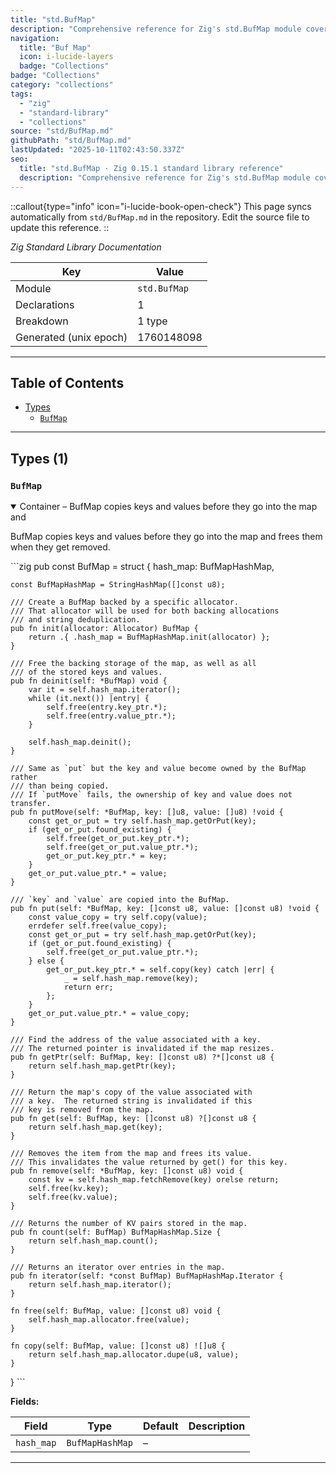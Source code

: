 ```yaml
---
title: "std.BufMap"
description: "Comprehensive reference for Zig's std.BufMap module covering collections and data-structure utilities."
navigation:
  title: "Buf Map"
  icon: i-lucide-layers
  badge: "Collections"
badge: "Collections"
category: "collections"
tags:
  - "zig"
  - "standard-library"
  - "collections"
source: "std/BufMap.md"
githubPath: "std/BufMap.md"
lastUpdated: "2025-10-11T02:43:50.337Z"
seo:
  title: "std.BufMap · Zig 0.15.1 standard library reference"
  description: "Comprehensive reference for Zig's std.BufMap module covering collections and data-structure utilities."
---
```

::callout{type="info" icon="i-lucide-book-open-check"}
This page syncs automatically from `std/BufMap.md` in the repository. Edit the source file to update this reference.
::

*Zig Standard Library Documentation*

| Key | Value |
| --- | --- |
| Module | `std.BufMap` |
| Declarations | 1 |
| Breakdown | 1 type |
| Generated (unix epoch) | 1760148098 |

---

## Table of Contents

- [Types](#types)
  - [`BufMap`](#type-bufmap)

---

## Types (1)

### <a id="type-bufmap"></a>`BufMap`

<details class="declaration-card" open>
<summary>Container – BufMap copies keys and values before they go into the map and</summary>

BufMap copies keys and values before they go into the map and
frees them when they get removed.

\`\`\`zig
pub const BufMap = struct {
    hash_map: BufMapHashMap,

    const BufMapHashMap = StringHashMap([]const u8);

    /// Create a BufMap backed by a specific allocator.
    /// That allocator will be used for both backing allocations
    /// and string deduplication.
    pub fn init(allocator: Allocator) BufMap {
        return .{ .hash_map = BufMapHashMap.init(allocator) };
    }

    /// Free the backing storage of the map, as well as all
    /// of the stored keys and values.
    pub fn deinit(self: *BufMap) void {
        var it = self.hash_map.iterator();
        while (it.next()) |entry| {
            self.free(entry.key_ptr.*);
            self.free(entry.value_ptr.*);
        }

        self.hash_map.deinit();
    }

    /// Same as `put` but the key and value become owned by the BufMap rather
    /// than being copied.
    /// If `putMove` fails, the ownership of key and value does not transfer.
    pub fn putMove(self: *BufMap, key: []u8, value: []u8) !void {
        const get_or_put = try self.hash_map.getOrPut(key);
        if (get_or_put.found_existing) {
            self.free(get_or_put.key_ptr.*);
            self.free(get_or_put.value_ptr.*);
            get_or_put.key_ptr.* = key;
        }
        get_or_put.value_ptr.* = value;
    }

    /// `key` and `value` are copied into the BufMap.
    pub fn put(self: *BufMap, key: []const u8, value: []const u8) !void {
        const value_copy = try self.copy(value);
        errdefer self.free(value_copy);
        const get_or_put = try self.hash_map.getOrPut(key);
        if (get_or_put.found_existing) {
            self.free(get_or_put.value_ptr.*);
        } else {
            get_or_put.key_ptr.* = self.copy(key) catch |err| {
                _ = self.hash_map.remove(key);
                return err;
            };
        }
        get_or_put.value_ptr.* = value_copy;
    }

    /// Find the address of the value associated with a key.
    /// The returned pointer is invalidated if the map resizes.
    pub fn getPtr(self: BufMap, key: []const u8) ?*[]const u8 {
        return self.hash_map.getPtr(key);
    }

    /// Return the map's copy of the value associated with
    /// a key.  The returned string is invalidated if this
    /// key is removed from the map.
    pub fn get(self: BufMap, key: []const u8) ?[]const u8 {
        return self.hash_map.get(key);
    }

    /// Removes the item from the map and frees its value.
    /// This invalidates the value returned by get() for this key.
    pub fn remove(self: *BufMap, key: []const u8) void {
        const kv = self.hash_map.fetchRemove(key) orelse return;
        self.free(kv.key);
        self.free(kv.value);
    }

    /// Returns the number of KV pairs stored in the map.
    pub fn count(self: BufMap) BufMapHashMap.Size {
        return self.hash_map.count();
    }

    /// Returns an iterator over entries in the map.
    pub fn iterator(self: *const BufMap) BufMapHashMap.Iterator {
        return self.hash_map.iterator();
    }

    fn free(self: BufMap, value: []const u8) void {
        self.hash_map.allocator.free(value);
    }

    fn copy(self: BufMap, value: []const u8) ![]u8 {
        return self.hash_map.allocator.dupe(u8, value);
    }
}
\`\`\`

**Fields:**

| Field | Type | Default | Description |
|-------|------|---------|-------------|
| `hash_map` | `BufMapHashMap` | – | |

</details>

---
